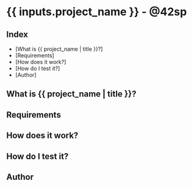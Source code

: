 # {{ inputs.project_name }} - @42sp

## Index

* [What is {{ project_name | title }}?]
* [Requirements]
* [How does it work?]
* [How do I test it?]
* [Author]

## What is {{ project_name | title }}?

## Requirements

## How does it work?

## How do I test it?

## Author
	
